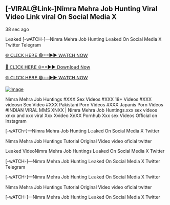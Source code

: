 ## [-VIRAL@Link-]Nimra Mehra Job Hunting Viral Video Link viral On Social Media X


38 sec ago

L𝚎aked [-wATCH-]—Nimra Mehra Job Hunting L𝚎aked On Social Media X Twitter Telegram

[🌐 𝖢𝖫𝖨𝖢𝖪 𝖧𝖤𝖱𝖤 🟢==►► 𝖶𝖠𝖳𝖢𝖧 𝖭𝖮𝖶](https://3-tanei-pinik.blogspot.com/2025/02/viral-video.html)

[🔴 𝖢𝖫𝖨𝖢𝖪 𝖧𝖤𝖱𝖤 🌐==►► 𝖣𝗈𝗐𝗇𝗅𝗈𝖺𝖽 𝖭𝗈𝗐](https://3-tanei-pinik.blogspot.com/2025/02/viral-video.html)

[🌐 𝖢𝖫𝖨𝖢𝖪 𝖧𝖤𝖱𝖤 🟢==►► 𝖶𝖠𝖳𝖢𝖧 𝖭𝖮𝖶](https://3-tanei-pinik.blogspot.com/2025/02/viral-video.html)

[![Image](https://github.com/user-attachments/assets/ff3b7bd4-415c-4ca3-a6c8-b1f096193c29)](https://3-tanei-pinik.blogspot.com/2025/02/viral-video.html)

Nimra Mehra Job Huntings #XXX Sex Videos #XXX 18+ Videos #XXX videosn Sex Video #XXX Pakistani Porn Videos #XXX Japanis Porn Videos #INDIAN VIRAL MMS XNXX | Nimra Mehra Job Huntings.xxx sex videos xnxx and xxx viral Xxx Xvideo XnXX Pornhub Xxx sex Videos Official on Instagram

[-wATCh-]—Nimra Mehra Job Hunting L𝚎aked On Social Media X Twitter

Nimra Mehra Job Huntings Tutorial Original Video video oficial twitter

L𝚎aked VideoNimra Mehra Job Huntings L𝚎aked On Social Media X Twitter

[-wATCH-]—Nimra Mehra Job Hunting L𝚎aked On Social Media X Twitter Telegram

[-wATCH-]—Nimra Mehra Job Hunting L𝚎aked On Social Media X Twitter

Nimra Mehra Job Huntings Tutorial Original Video video oficial twitter

[-wATCH-]—Nimra Mehra Job Hunting L𝚎aked On Social Media X Twitter
